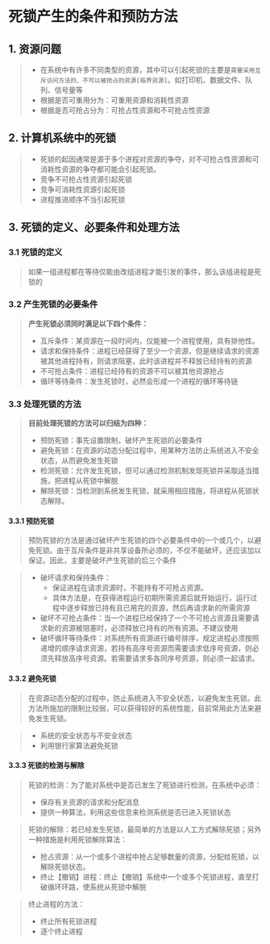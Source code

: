 # 死锁产生的条件和预防方法

## 1.  资源问题

> * 在系统中有许多不同类型的资源，其中可以引起死锁的主要是`需要采用互斥访问方法的、不可以被抢占的资源[临界资源]`。如打印机、数据文件、队列、信号量等
> * 根据是否可重用分为：可重用资源和消耗性资源
> * 根据是否可抢占分为：可抢占性资源和不可抢占性资源



## 2. 计算机系统中的死锁

> * 死锁的起因通常是源于多个进程对资源的争夺，对不可抢占性资源和可消耗性资源的争夺都可能会引起死锁。
> * 竞争不可抢占性资源引起死锁
> * 竞争可消耗性资源引起死锁
> * 进程推进顺序不当引起死锁



## 3. 死锁的定义、必要条件和处理方法

### 3.1 死锁的定义

> ​	如果一组进程都在等待仅能由改组进程才能引发的事件，那么该组进程是死锁的



### 3.2 产生死锁的必要条件

> **产生死锁必须同时满足以下四个条件：**
>
> * 互斥条件：某资源在一段时间内，仅能被一个进程使用，具有排他性。
> * 请求和保持条件：进程已经获得了至少一个资源，但是继续请求的资源被其他进程持有，则请求阻塞，此时该进程并不释放已经持有的资源
> * 不可抢占条件：进程已经持有的资源不可以被其他资源抢占
> * 循环等待条件：发生死锁时，必然会形成一个进程的循环等待链



### 3.3 处理死锁的方法

> **目前处理死锁的方法可以归结为四种：**
>
> * 预防死锁：事先设置限制，破坏产生死锁的必要条件
> * 避免死锁：在资源的动态分配过程中，用某种方法防止系统进入不安全状态，从而避免发生死锁
> * 检测死锁：允许发生死锁，但可以通过检测机制发现死锁并采取适当措施，把进程从死锁中解脱
> * 解除死锁：当检测到系统发生死锁，就采用相应措施，将进程从死锁状态解除。



#### 3.3.1 预防死锁

> ​	预防死锁的方法是通过破坏产生死锁的四个必要条件中的一个或几个，以避免死锁。由于互斥条件是非共享设备所必须的，不仅不能破坏，还应该加以保证。因此，主要是破坏产生死锁的后三个条件

> * 破坏请求和保持条件：
>   * 保证进程在请求资源时，不能持有不可抢占资源。
>   * 具体方法是，在获得进程运行初期所需资源后就开始运行，运行过程中逐步释放已持有且已用完的资源，然后再请求新的所需资源
> * 破坏不可抢占条件：当一个进程已经保持了一个不可抢占资源且需要请求新的资源被阻塞时，必须释放已持有的所有资源。不建议使用
> * 破坏循环等待条件：对系统所有资源进行编号排序，规定进程必须按照递增的顺序请求资源，若持有高序号资源而需要请求低序号资源，则必须先释放高序号资源。若需要请求多各同序号资源，则必须一起请求。



#### 3.3.2 避免死锁

> ​	在资源动态分配的过程中，防止系统进入不安全状态，以避免发生死锁。此方法所施加的限制比较弱，可以获得较好的系统性能，目前常用此方法来避免发生死锁。

> * 系统的安全状态与不安全状态
> * 利用银行家算法避免死锁



#### 3.3.3 死锁的检测与解除

> 死锁的检测：为了能对系统中是否已发生了死锁进行检测，在系统中必须：
>
> * 保存有关资源的请求和分配消息
> * 提供一种算法，利用这些信息来检测系统是否已进入死锁状态

> 死锁的解除：若已经发生死锁，最简单的方法是以人工方式解除死锁；另外一种措施是利用死锁解除算法：
>
> * 抢占资源：从一个或多个进程中抢占足够数量的资源，分配给死锁，以解除死锁状态。
> * 终止【撤销】进程：终止【撤销】系统中一个或多个死锁进程，直至打破循环环路，使系统从死锁中解脱

> 终止进程的方法：
>
> * 终止所有死锁进程
> * 逐个终止进程

